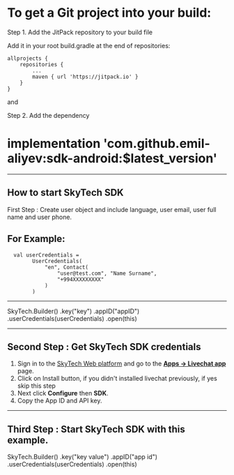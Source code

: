 # To get a Git project into your build:

Step 1. Add the JitPack repository to your build file

Add it in your root build.gradle at the end of repositories:

	allprojects {
		repositories {
			...
			maven { url 'https://jitpack.io' }
		}
	}
  
  and
  
  Step 2. Add the dependency

 
# implementation 'com.github.emil-aliyev:sdk-android:$latest_version'

-----------------------------------------------------------

How to start SkyTech SDK
----------------------

First Step : Create user object and include  language, user email, user full name and user phone.

For Example:
----------------------------
      val userCredentials =
            UserCredentials(
                "en", Contact(
                    "user@test.com", "Name Surname",
                    "+994XXXXXXXXX"
                )
            )
 -----------------------------------
 
   SkyTech.Builder()
            .key("key")
            .appID("appID")
            .userCredentials(userCredentials)
            .open(this)
	    
 -----------------------------------

Second Step : Get SkyTech SDK credentials 
----------------------------------------

1.  Sign in to the  [SkyTech Web platform](https://pre-web.kapitalbank.az)  and go to the  [**Apps -> Livechat app**](https://pre-web.kapitalbank.az/apps/webchat)  page.
2.  Click on Install button, if you didn't installed livechat previously, if yes skip this step
3.  Next click  **Configure**  then  **SDK**.
4.  Copy the App ID and API key.  
----------------------------------------

Third Step : Start SkyTech SDK with this example.
-----------------------------------------------

 SkyTech.Builder()
                .key("key value")
                .appID("app id")
                .userCredentials(userCredentials)
                .open(this)
